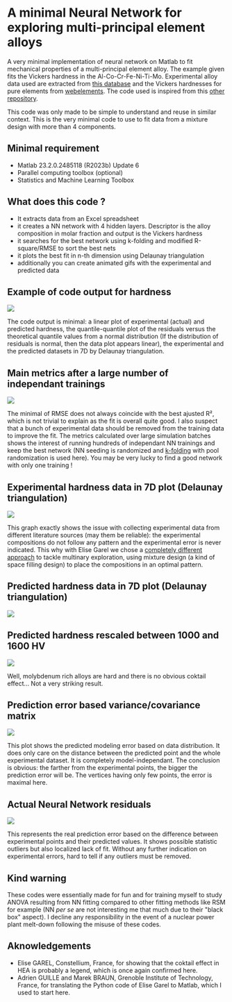 # A minimal Neural Network for exploring multi-principal element alloys

A very minimal implementation of neural network on Matlab to fit mechanical properties of a multi-principal element alloy. The example given fits the Vickers hardness in the Al-Co-Cr-Fe-Ni-Ti-Mo. Experimental alloy data used are extracted from [this database](https://github.com/CitrineInformatics/MPEA_dataset) and the Vickers hardnesses for pure elements from [webelements](https://www.webelements.com/titanium/physics.html). The code used is inspired from this [other repository](https://github.com/Raphael-Boichot/Accelerated-exploration-of-multinary-systems).

This code was only made to be simple to understand and reuse in similar context. This is the very minimal code to use to fit data from a mixture design with more than 4 components.

## Minimal requirement
- Matlab 23.2.0.2485118 (R2023b) Update 6
- Parallel computing toolbox (optional)
- Statistics and Machine Learning Toolbox

## What does this code ?
- It extracts data from an Excel spreadsheet
- it creates a NN network with 4 hidden layers. Descriptor is the alloy composition in molar fraction and output is the Vickers hardness
- it searches for the best network using k-folding and modified R-square/RMSE to sort the best nets
- it plots the best fit in n-th dimension using Delaunay triangulation
- additionally you can create animated gifs with the experimental and predicted data

## Example of code output for hardness
![](/Codes/Figure.png)

The code output is minimal: a linear plot of experimental (actual) and predicted hardness, the quantile-quantile plot of the residuals versus the theoretical quantile values from a normal distribution (If the distribution of residuals is normal, then the data plot appears linear), the experimental and the predicted datasets in 7D by Delaunay triangulation.

## Main metrics after a large number of independant trainings
![](/Codes//Metrics.png)

The minimal of RMSE does not always coincide with the best ajusted R², which is not trivial to explain as the fit is overall quite good. I also suspect that a bunch of experimental data should be removed from the training data to improve the fit. The metrics calculated over large simulation batches shows the interest of running hundreds of independant NN trainings and keep the best network (NN seeding is randomized and [k-folding](https://en.wikipedia.org/wiki/Cross-validation_(statistics)) with pool randomization is used here). You may be very lucky to find a good network with only one training !

## Experimental hardness data in 7D plot (Delaunay triangulation)
![](/Codes//Experimental_animated.gif)

This graph exactly shows the issue with collecting experimental data from different literature sources (may them be reliable): the experimental compositions do not follow any pattern and the experimental error is never indicated. This why with Elise Garel we chose a [completely different approach](https://www.sciencedirect.com/science/article/pii/S0264127523004707) to tackle multinary exploration, using mixture design (a kind of space filling design) to place the compositions in an optimal pattern.

## Predicted hardness data in 7D plot (Delaunay triangulation)
![](/Codes//Predicted_animated.gif)

## Predicted hardness rescaled between 1000 and 1600 HV
![](/Codes//Predicted_animated.gif)

Well, molybdenum rich alloys are hard and there is no obvious coktail effect... Not a very striking result.

## Prediction error based variance/covariance matrix
![](/Codes//Error_animated.gif)

This plot shows the predicted modeling error based on data distribution. It does only care on the distance between the predicted point and the whole experimental dataset. It is completely model-independant. The conclusion is obvious: the farther from the experimental points, the bigger the prediction error will be. The vertices having only few points, the error is maximal here.

## Actual Neural Network residuals
![](/Codes//Residuals_animated.gif)

This represents the real prediction error based on the difference between experimental points and their predicted values. It shows possible statistic outliers but also localized lack of fit. Without any further indication on experimental errors, hard to tell if any outliers must be removed.

## Kind warning
These codes were essentially made for fun and for training myself to study ANOVA resulting from NN fitting compared to other fitting methods like RSM for example (NN _per se_ are not interesting me that much due to their "black box" aspect). I decline any responsibility in the event of a nuclear power plant melt-down following the misuse of these codes.

## Aknowledgements
- Elise GAREL, Constellium, France, for showing that the coktail effect in HEA is probably a legend, which is once again confirmed here.
- Adrien GUILLE and Marek BRAUN, Grenoble Institute of Technology, France, for translating the Python code of Elise Garel to Matlab, which I used to start here.
